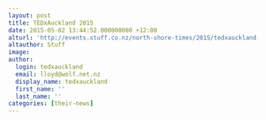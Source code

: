 ```yaml
---
layout: post
title: TEDxAuckland 2015
date: 2015-05-02 13:44:52.000000000 +12:00
alturl: 'http://events.stuff.co.nz/north-shore-times/2015/tedxauckland-2015/auckland/freemans-bay'
altauthor: Stuff
image:
author:
  login: tedxauckland
  email: lloyd@wolf.net.nz
  display_name: tedxauckland
  first_name: ''
  last_name: ''
categories: [their-news]
---
```

